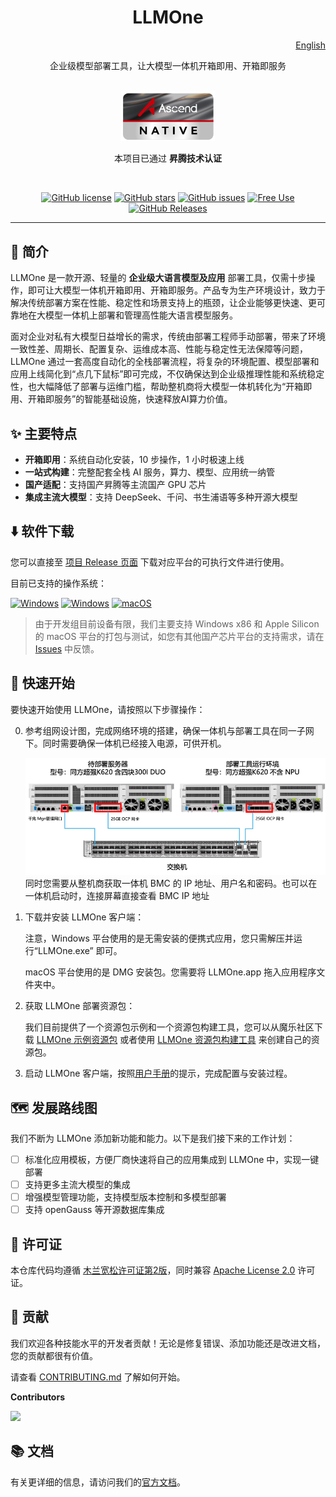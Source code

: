 <div align="center">

<!-- ![Banner](./assets/img/banner-cn.png) -->

# LLMOne

<div align="right">
  <a href="README.en.md">English</a>
</div>

企业级模型部署工具，让大模型一体机开箱即用、开箱即服务

<br/>
<img src="./assets/img/ascend.png" alt="Ascend Native" width="150px">

本项目已通过 **昇腾技术认证**

<br/>

[![GitHub license](https://img.shields.io/github/license/em-geeklab/llmone)](https://github.com/em-geeklab/llmone/blob/main/LICENSE)
[![GitHub stars](https://img.shields.io/github/stars/em-geeklab/llmone)](https://github.com/em-geeklab/llmone/stargazers)
[![GitHub issues](https://img.shields.io/github/issues/em-geeklab/llmone)](https://github.com/em-geeklab/llmone/issues)
[![Free Use](https://img.shields.io/badge/free-pricing?logo=free&color=%20%23155EEF&label=pricing&labelColor=%20%23528bff)](https://img.shields.io/badge/free-pricing?logo=free&color=%20%23155EEF&label=pricing&labelColor=%20%23528bff)
[![GitHub Releases](https://img.shields.io/github/v/release/em-geeklab/llmone?include_prereleases)](https://github.com/em-geeklab/llmone/releases)

</div>

---

## 👋 简介

LLMOne 是一款开源、轻量的 **企业级大语言模型及应用** 部署工具，仅需十步操作，即可让大模型一体机开箱即用、开箱即服务。产品专为生产环境设计，致力于解决传统部署方案在性能、稳定性和场景支持上的瓶颈，让企业能够更快速、更可靠地在大模型一体机上部署和管理高性能大语言模型服务。

面对企业对私有大模型日益增长的需求，传统由部署工程师手动部署，带来了环境一致性差、周期长、配置复杂、运维成本高、性能与稳定性无法保障等问题，LLMOne 通过一套高度自动化的全栈部署流程，将复杂的环境配置、模型部署和应用上线简化到“点几下鼠标”即可完成，不仅确保达到企业级推理性能和系统稳定性，也大幅降低了部署与运维门槛，帮助整机商将大模型一体机转化为“开箱即用、开箱即服务”的智能基础设施，快速释放AI算力价值。

## ✨ 主要特点

- **开箱即用**：系统自动化安装，10 步操作，1 小时极速上线
- **一站式构建**：完整配套全栈 AI 服务，算力、模型、应用统一纳管
- **国产适配**：支持国产昇腾等主流国产 GPU 芯片
- **集成主流大模型**：支持 DeepSeek、千问、书生浦语等多种开源大模型


## ⬇️ 软件下载

您可以直接至 [项目 Release 页面](https://github.com/EM-GeekLab/LLMOne/releases) 下载对应平台的可执行文件进行使用。

目前已支持的操作系统：

[![Windows](https://img.shields.io/badge/Windows-10-blue?logo=windows&logoColor=white)](https://github.com/EM-GeekLab/LLMOne/releases)
[![Windows](https://img.shields.io/badge/Windows-11-blue?logo=windows&logoColor=white)](https://github.com/EM-GeekLab/LLMOne/releases)
[![macOS](https://img.shields.io/badge/macOS-12-blue?logo=apple&logoColor=white)](https://github.com/EM-GeekLab/LLMOne/releases)

> 由于开发组目前设备有限，我们主要支持 Windows x86 和 Apple Silicon 的 macOS 平台的打包与测试，如您有其他国产芯片平台的支持需求，请在 [Issues](https://github.com/EM-GeekLab/LLMOne/issues) 中反馈。

## 🚀 快速开始

要快速开始使用 LLMOne，请按照以下步骤操作：

0. 参考组网设计图，完成网络环境的搭建，确保一体机与部署工具在同一子网下。同时需要确保一体机已经接入电源，可供开机。
   
   ![组网设计图](./assets/img/network.png)
   同时您需要从整机商获取一体机 BMC 的 IP 地址、用户名和密码。也可以在一体机启动时，连接屏幕直接查看 BMC IP 地址

1. 下载并安装 LLMOne 客户端：

   注意，Windows 平台使用的是无需安装的便携式应用，您只需解压并运行“LLMOne.exe” 即可。
   
   macOS 平台使用的是 DMG 安装包。您需要将 LLMOne.app 拖入应用程序文件夹中。

2. 获取 LLMOne 部署资源包：

   我们目前提供了一个资源包示例和一个资源包构建工具，您可以从魔乐社区下载 [LLMOne 示例资源包](https://modelers.cn/EM-GeekLab/LLMOne-Resource-example) 或者使用 [LLMOne 资源包构建工具](https://github.com/EM-GeekLab/LLMOne-Resource-Builder) 来创建自己的资源包。

3. 启动 LLMOne 客户端，按照[用户手册](https://geektechstudio.feishu.cn/wiki/UqP4w82n7ipacukdXe6cclL5nlb)的提示，完成配置与安装过程。

## 🗺️ 发展路线图

我们不断为 LLMOne 添加新功能和能力。以下是我们接下来的工作计划：

- [ ] 标准化应用模板，方便厂商快速将自己的应用集成到 LLMOne 中，实现一键部署
- [ ] 支持更多主流大模型的集成
- [ ] 增强模型管理功能，支持模型版本控制和多模型部署
- [ ] 支持 openGauss 等开源数据库集成

## 📝 许可证

本仓库代码均遵循 [木兰宽松许可证第2版](LICENSE)，同时兼容 [Apache License 2.0](https://www.apache.org/licenses/LICENSE-2.0) 许可证。

## 🤝 贡献

我们欢迎各种技能水平的开发者贡献！无论是修复错误、添加功能还是改进文档，您的贡献都很有价值。

请查看 [CONTRIBUTING.md](CONTRIBUTING.md) 了解如何开始。

**Contributors**

<img src="https://contrib.rocks/image?repo=EM-GeekLab/LLMOne" />

## 📚 文档

有关更详细的信息，请访问我们的[官方文档](https://geektechstudio.feishu.cn/wiki/UqP4w82n7ipacukdXe6cclL5nlb)。
